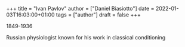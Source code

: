 +++
title = "Ivan Pavlov"
author = ["Daniel Biasiotto"]
date = 2022-01-03T16:03:00+01:00
tags = ["author"]
draft = false
+++

1849-1936

Russian physiologist known for his work in classical conditioning
